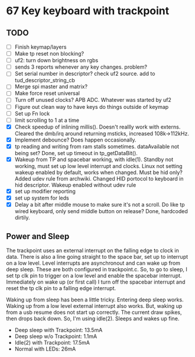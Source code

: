 # 67 Key keyboard with trackpoint

## TODO

- [ ] Finish keymap/layers
- [ ] Make tp reset non blocking?
- [ ] uf2: turn down brightness on rgbs
- [ ] sends 3 reports whenever any key changes. problem?
- [ ] Set serial number in descriptor? check uf2 source. add to
tud\_descriptor\_string\_cb
- [ ] Merge spi master and matrix?
- [ ] Make force reset universal
- [ ] Turn off unused clocks? APB ADC. Whatever was started by uf2
- [ ] Figure out clean way to have keys do things outside of keymap
- [ ] Set up Fn lock
- [ ] limit scrolling to 1 at a time
- [x] Check speedup of inlining millis(). Doesn't reallly work with externs.
  Cleared the dmb/irq around returning msticks, increased 108k->112kHz.
- [x] Implement debounce? Does happen occasionally.
- [x] tp reading and writing from ram stalls sometimes. dataAvailable not being
set? Done, set up timeout in tp\_getDataBit().
- [x] Wakeup from TP and spacebar working, with idle(1). Standby not working, must
set up low level interrupt and clocks. Linux not setting wakeup enabled by
default, works when changed. Must be hid only? Added udev rule from archwiki.
Changed HID portocol to keyboard in hid descriptor. Wakeup enabled without udev
rule
- [x] set up modifier reporting
- [x] set up system for leds
- [x] Delay a bit after middle mouse to make sure it's not a scroll. Do like tp
wired keyboard, only send middle button on release? Done, hardcoded dirtily.

## Power and Sleep

The trackpoint uses an external interrupt on the falling edge to clock in data.
There is also a line going straight to the space bar, set up to interrupt on a
low level. Level interrupts are asynchronout and can wake up from deep sleep.
These are both configured in trackpoint.c. So, to go to sleep, I set tp clk pin
to trigger on a low level and enable the spacebar interrupt. Immediately on wake
up (or first call) I turn off the spacebar interrupt and reset the tp clk pin to
a falling edge interrupt.

Waking up from sleep has been a little tricky. Entering deep sleep works. Waking
up from a low level external interrupt also works. But, waking up from a usb
resume does not start up correctly. The current draw spikes, then drops back
down. So, I'm using idle(2). Sleeps and wakes up fine.

- Deep sleep with Trackpoint:	13.5mA
- Deep sleep w/o Trackpoint:	1.1mA
- Idle(2) with Trackpoint:		17.5mA
- Normal with LEDs:				26mA
